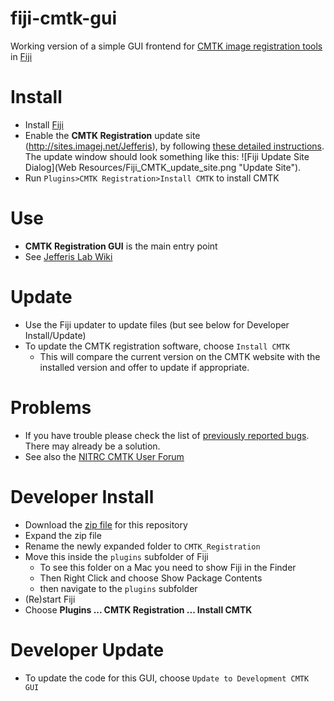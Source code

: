 fiji-cmtk-gui
=============

Working version of a simple GUI frontend for [CMTK image registration tools](http://www.nitrc.org/projects/cmtk/) in [Fiji](http://fiji.sc/)

Install
=======

  * Install [Fiji](http://fiji.sc/)
  * Enable the **CMTK Registration** update site (http://sites.imagej.net/Jefferis), 
  by following [these detailed instructions](http://imagej.net/How_to_follow_a_3rd_party_update_site).
    The update window should look something like this:
     ![Fiji Update Site Dialog](Web Resources/Fiji_CMTK_update_site.png "Update Site").
  * Run `Plugins>CMTK Registration>Install CMTK` to install CMTK

Use
===

  * **CMTK Registration GUI** is the main entry point
  * See [Jefferis Lab Wiki](http://flybrain.mrc-lmb.cam.ac.uk/dokuwiki/doku.php?id=warping_manual:registration_gui)

Update
======

  * Use the Fiji updater to update files (but see below for Developer Install/Update)
  * To update the CMTK registration software, choose `Install CMTK`
    * This will compare the current version on the CMTK website with the installed version and offer to update if appropriate.

Problems
========

* If you have trouble please check the list of [previously reported bugs](https://github.com/jefferis/fiji-cmtk-gui/issues?utf8=%E2%9C%93&q=is%3Aissue+label%3Abug). There may already be a solution.
* See also the [NITRC CMTK User Forum](https://www.nitrc.org/forum/forum.php?forum_id=857)

Developer Install
=================

  * Download the [zip file](https://github.com/jefferis/fiji-cmtk-gui/zipball/master) for this repository
  * Expand the zip file
  * Rename the newly expanded folder to `CMTK_Registration`
  * Move this inside the `plugins` subfolder of Fiji 
    * To see this folder on a Mac you need to show Fiji in the Finder
    * Then Right Click and choose Show Package Contents
    * then navigate to the `plugins` subfolder
  * (Re)start Fiji
  * Choose **Plugins ... CMTK Registration ... Install CMTK**

Developer Update
================

  * To update the code for this GUI, choose `Update to Development CMTK GUI`
